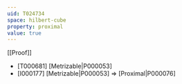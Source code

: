 ```yaml
---
uid: T024734
space: hilbert-cube
property: proximal
value: true
---
```

[[Proof]]

* [T000681] [Metrizable|P000053]
* [I000177] [Metrizable|P000053] => [Proximal|P000076]

